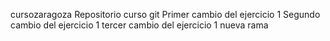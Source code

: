 cursozaragoza
Repositorio curso git
Primer cambio del ejercicio 1
Segundo cambio del ejercicio 1
tercer cambio del ejercicio 1
nueva rama